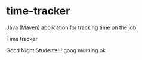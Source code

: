 # time-tracker
Java (Maven) application for tracking time on the job

Time tracker

Good Night Students!!!
goog morning 
ok
